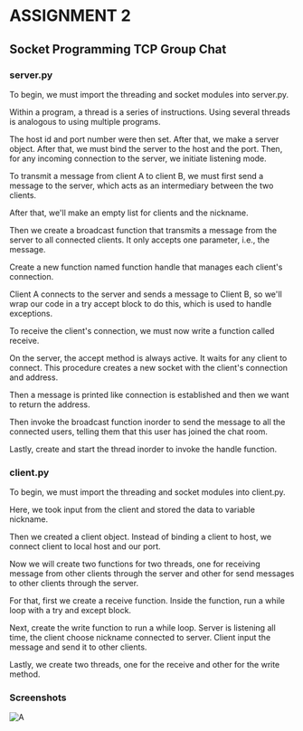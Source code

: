 
# ASSIGNMENT 2 
## Socket Programming TCP Group Chat


### server.py

To begin, we must import the threading and socket modules into server.py.  

Within a program, a thread is a series of instructions. Using several threads is analogous to using multiple programs.

The host id and port number were then set. After that, we make a server object. After that, we must bind the server to the host and the port. Then, for any incoming connection to the server, we initiate listening mode.

To transmit a message from client A to client B, we must first send a message to the server, which acts as an intermediary between the two clients.

After that, we'll make an empty list for clients and the nickname.

Then we create a broadcast function that transmits a message from the server to all connected clients. It only accepts one parameter, i.e., the message.

Create a new function named function handle that manages each client's connection.

Client A connects to the server and sends a message to Client B, so we'll wrap our code in a try accept block to do this, which is used to handle exceptions.

To receive the client's connection, we must now write a function called receive.

On the server, the accept method is always active. It waits for any client to connect. This procedure creates a new socket with the client's connection and address.

Then a message is printed like connection is established and then we want to return the address.

Then invoke the broadcast function inorder to send the message to all the connected users, telling them that this user has joined the chat room.

Lastly, create and start the thread inorder to invoke the handle function.

### client.py

To begin, we must import the threading and socket modules into client.py.

Here, we took input from the client and stored the data to variable nickname.

Then we created a client object.  Instead of binding a client to host, we connect client to local host and our port.

Now we will create two functions for two threads, one for receiving message from other clients through the server and other for send messages to other clients through the server.

For that, first we create a receive function. Inside the function, run a while loop with a try and except block. 

Next, create the write function to run a while loop. Server is listening all time, the client choose nickname connected to server. Client input the message and send it to other clients.

Lastly, we create two threads, one for the receive and other for the write method.

### Screenshots

![A](https://user-images.githubusercontent.com/89770438/134208021-0d93577d-769c-49ad-ab79-682d0720a345.jpg)


